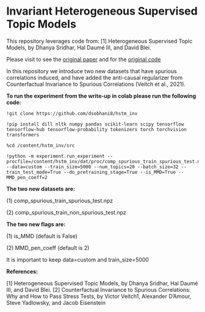# Invariant Heterogeneous Supervised Topic Models

This repository leverages code from:
  [1] Heterogeneous Supervised Topic Models, by Dhanya Sridhar, Hal Daumé III, and David Blei.
  
Please visit to see the [original paper](https://direct.mit.edu/tacl/article/doi/10.1162/tacl_a_00487/111727/Heterogeneous-Supervised-Topic-Models) and for the [original code](https://github.com/dsridhar91/hstm)

In this repository we introduce two new datasets that have spurious correlations induced, and have added the anti-causal regularizer from Counterfactual Invariance to Spurious Correlations (Veitch et al., 2021). 

**To run the experiment from the write-up in colab please run the following code:**

```
!git clone https://github.com/dsobhani8/hstm_inv
```

```
!pip install dill nltk numpy pandas scikit-learn scipy tensorflow tensorflow-hub tensorflow-probability tokenizers torch torchvision transformers
```

```
%cd /content/hstm_inv/src
```

```
!python -m experiment.run_experiment --procfile=/content/hstm_inv/dat/proc/comp_spurious_train_spurious_test.npz --data=custom --train_size=5000 --num_topics=20 --batch_size=32 --train_test_mode=True --do_pretraining_stage=True --is_MMD=True --MMD_pen_coeff=2
 ```
 
**The two new datasets are:**

(1) comp_spurious_train_spurious_test.npz

(2) comp_spurious_train_non_spurious_test.npz


**The two new flags are:**

(1) is_MMD (default is False)

(2) MMD_pen_coeff (default is 2)


It is important to keep data=custom and train_size=5000

**References:**

[1] Heterogeneous Supervised Topic Models, by Dhanya Sridhar, Hal Daumé III, and David Blei.
[2] Counterfactual Invariance to Spurious Correlations: Why and How to Pass Stress Tests, by Victor Veitch1, Alexander D’Amour, Steve Yadlowsky, and Jacob Eisenstein

